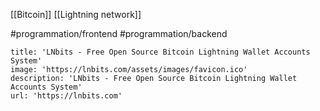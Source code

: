 [[Bitcoin]]
[[Lightning network]]

#programmation/frontend 
#programmation/backend 

```embed
title: 'LNbits - Free Open Source Bitcoin Lightning Wallet Accounts System'
image: 'https://lnbits.com/assets/images/favicon.ico'
description: 'LNbits - Free Open Source Bitcoin Lightning Wallet Accounts System'
url: 'https://lnbits.com'
```
